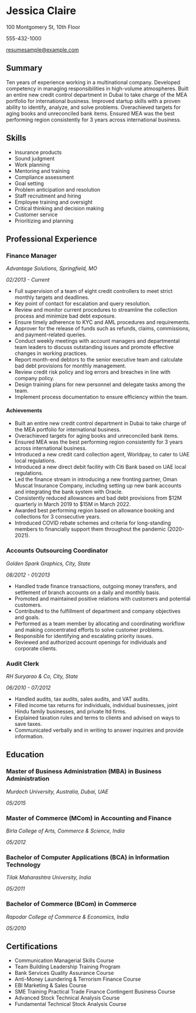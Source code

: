 # Jessica Claire

100 Montgomery St, 10th Floor

555-432-1000

resumesample@example.com

## Summary

Ten years of experience working in a multinational company. Developed competency in managing responsibilities in high-volume atmospheres. Built an entire new credit control department in Dubai to take charge of the MEA portfolio for international business. Improved startup skills with a proven ability to identify, analyze, and solve problems. Overachieved targets for aging books and unreconciled bank items. Ensured MEA was the best performing region consistently for 3 years across international business.

## Skills

- Insurance products
- Sound judgment
- Work planning
- Mentoring and training
- Compliance assessment
- Goal setting
- Problem anticipation and resolution
- Staff recruitment and hiring
- Employee training and oversight
- Critical thinking and decision making
- Customer service
- Prioritizing and planning

## Professional Experience

### Finance Manager

*Advantage Solutions, Springfield, MO*

*02/2013 - Current*

- Full supervision of a team of eight credit controllers to meet strict monthly targets and deadlines.
- Key point of contact for escalation and query resolution.
- Review and monitor current procedures to streamline the collection process and minimize bad debt exposure.
- Ensure timely adherence to KYC and AML procedures and requirements.
- Approver for the release of funds such as refunds, claims, commissions, and payment-related queries.
- Conduct weekly meetings with account managers and departmental team leaders to discuss outstanding issues and promote effective changes in working practices.
- Report month-end debtors to the senior executive team and calculate bad debt provisions for monthly management.
- Review credit risk policy and log errors and breaches in line with company policy.
- Design training plans for new personnel and delegate tasks among the team.
- Implement process documentation to ensure efficiency within the team.

#### Achievements

- Built an entire new credit control department in Dubai to take charge of the MEA portfolio for international business.
- Overachieved targets for aging books and unreconciled bank items.
- Ensured MEA was the best performing region consistently for 3 years across international business.
- Introduced a new credit card collection agent, Worldpay, to cater to UAE local regulations.
- Introduced a new direct debit facility with Citi Bank based on UAE local regulations.
- Led the finance stream in introducing a new fronting partner, Oman Muscat Insurance Company, including setting up new bank accounts and integrating the bank system with Oracle.
- Consistently reduced allowances and bad debt provisions from $12M quarterly in March 2019 to $15M in March 2022.
- Awarded best performing region based on allowance booking and collections for 3 consecutive years.
- Introduced COVID rebate schemes and criteria for long-standing members to financially support them throughout the pandemic (2020-2021).

### Accounts Outsourcing Coordinator

*Golden Spark Graphics, City, State*

*08/2012 - 01/2013*

- Handled trade finance transactions, outgoing money transfers, and settlement of branch accounts on a daily and monthly basis.
- Promoted and maintained positive relations with customers and potential customers.
- Contributed to the fulfillment of department and company objectives and goals.
- Performed as a team member by allocating and coordinating workflow and making concentrated efforts to solve customer problems.
- Responsible for identifying and escalating priority issues.
- Reviewed and authorized account openings for individuals and corporate clients.

### Audit Clerk

*RH Suryarao & Co, City, State*

*06/2010 - 07/2012*

- Handled audits, tax audits, sales audits, and VAT audits.
- Filled income tax returns for individuals, individual businesses, joint Hindu family businesses, and private ltd firms.
- Explained taxation rules and terms to clients and advised on ways to save taxes.
- Communicated verbally and in writing to answer inquiries and provide information.

## Education

### Master of Business Administration (MBA) in Business Administration

*Murdoch University, Australia, Dubai, UAE*

*05/2015*

### Master of Commerce (MCom) in Accounting and Finance

*Birla College of Arts, Commerce & Science, India*

*05/2012*

### Bachelor of Computer Applications (BCA) in Information Technology

*Tilak Maharashtra University, India*

*05/2011*

### Bachelor of Commerce (BCom) in Commerce

*Rapodar College of Commerce & Economics, India*

*05/2010*

## Certifications

- Communication Managerial Skills Course
- Team Building Leadership Training Program
- Bank Services Quality Assurance Course
- Anti-Money Laundering & Terrorism Finance Course
- EBI Marketing & Sales Course
- SME Training Practical Trade Finance Contingent Business Course
- Advanced Stock Technical Analysis Course
- Fundamental Technical Stock Analysis Course